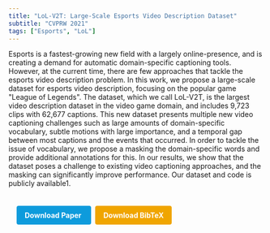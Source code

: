 ```yaml
---
title: "LoL-V2T: Large-Scale Esports Video Description Dataset"
subtitle: "CVPRW 2021"
tags: ["Esports", "LoL"]
---
```


Esports is a fastest-growing new field with a largely online-presence, and is creating a demand for automatic domain-specific captioning tools. However, at the current time, there are few approaches that tackle the esports video description problem. In this work, we propose a large-scale dataset for esports video description, focusing on the popular game "League of Legends". The dataset, which we call LoL-V2T, is the largest video description dataset in the video game domain, and includes 9,723 clips with 62,677 captions. This new dataset presents multiple new video captioning challenges such as large amounts of domain-specific vocabulary, subtle motions with large importance, and a temporal gap between most captions and the events that occurred. In order to tackle the issue of vocabulary, we propose a masking the domain-specific words and provide additional annotations for this. In our results, we show that the dataset poses a challenge to existing video captioning approaches, and the masking can significantly improve performance. Our dataset and code is publicly available1.


<div style="margin-top: 1rem; padding: 1rem; display: inline-block;">

  <a href="https://doi.org/10.1109/CVPRW53098.2021.00513" target="_blank" style="background-color: #0d9bdc; color: white; padding: 10px 16px; margin-right: 8px; text-decoration: none; border-radius: 4px; font-weight: bold;">
    Download Paper
  </a>

  <a href="bib/lol-v2t-large-scale-esports-video-description-dataset.bib" download style="background-color: #f0a500; color: white; padding: 10px 16px; text-decoration: none; border-radius: 4px; font-weight: bold;">
    Download BibTeX
  </a>

</div>
